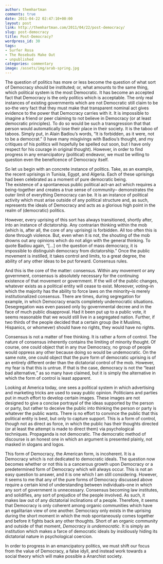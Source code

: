 ```yaml
---
author: themhartman
comments: true
date: 2011-04-22 02:47:10+00:00
layout: post
link: http://themhartman.com/2011/04/22/post-democracy/
slug: post-democracy
title: Post-Democracy?
wordpress_id: 30
tags:
- Surfer Rosa
- The Rosebuds Make Out
- unpublished
categories: commentary
image: /assets/img/arab-spring.jpg
---
```


The question of politics has more or less become the question of what sort of Democracy should be instituted; or, what amounts to the same thing, which political system is the most Democratic. It has become an accepted fact that Democracy is the only politics which is acceptable. The only real instances of existing governments which are not Democratic still claim to be so–the very fact that they must make that transparent nominal act gives evidence to the power that Democracy carries with it. It is impossible to imagine a friend or peer claiming to not believe in Democracy (or at least democratic principles). To do so would be such a transgression that that person would automatically lose their place in their society. It is the taboo of taboos. Simply put, in Alain Badiou’s words, “It is forbidden, as it were, not to be a democrat.” (I have many misgivings with Badiou’s thought, and my critiques of his politics will hopefully be spelled out soon, but I have only respect for his courage in original thought). However, in order to find progress in any emancipatory (political) endeavor, we must be willing to question even the beneficence of Democracy itself.

So let us begin with an concrete instance of politics. Take, as an example, the recent uprisings in Tunisia, Egypt, and Algeria. Each of these uprisings had been celebrated as a moment of pure democratic being. The existence of a spontaneous public political act–an act which requires a being-together and creates a true sense of community– demonstrates the outer limit of everything Democracy can be. It is an instance of political activity which must arise outside of any political structure and, as such, represents the ideals of Democracy and acts as a glorious high point in the realm of (democratic) politics.

However, every uprising of this sort has always transitioned, shortly after, into an instance of dictatorship. Any contrarian thinking within the mob (which is, after all, the core of any uprising) is forbidden. All too often this is done through violence. But, even when it is not, the shouting of the mob drowns out any opinions which do not align with the general thinking. To quote Badiou again, “[…] on the question of mass democracy, it is impossible to distinguish democracy from dictatorship.” Once the public movement is instilled, it takes control and limits, to a great degree, the ability of any other ideas to be put forward. Consensus rules.

And this is the core of the matter: consensus. Within any movement or any government, consensus is absolutely necessary for the continuing existence of that movement or government. If the will of the public changes, whatever exists as a political entity will cease to exist. Moreover, voting–in which the majority has the ability to force laws on the minority–is merely institutionalized consensus. There are times, during segregation for example, in which Democracy enacts completely undemocratic situations. Desegregation was even passed only by governmental decree and in the face of much public disapproval. Had it been put up to a public vote, it seems reasonable that we would still live in a segregated nation. Further, if two thirds of the people decided that a certain group (be it Muslims, Hispanics, or whomever) should have no rights, they would have no rights.

Consensus is not a matter of free thinking. It is rather a form of control. The nature of consensus inherently contains the limiting of minority thought. Of course, one could object that in any _true_ Democracy, no group of people would oppress any other because doing so would be undemocratic. On the same note, one could object that the pure form of democratic uprising is of an entirely different order than the dictatorial control of the mob. However, my fear is that this is untrue. If that is the case, democracy is not the “least bad alternative,” as so many have claimed, but it is simply the alternative in which the form of control is least apparent.

Looking at America today, one sees a political system in which advertising and marketing tricks are used to sway public opinion. Politicians and parties put in much effort to develop certain images. These images are not designed to give a concise portrayal of the ideas supported by the person or party, but rather to deceive the public into thinking the person or party is whatever the public wants. There is no effort to convince the public that this political entity is best, but only to capture support. This is a form of control, though not as direct as force, in which the public has their thoughts directed (or at least the attempt is made to direct them) via psychological techniques. Propaganda is not democratic. The democratic method of discourse is an honest one in which an argument is presented plainly, not masked in slogans and logos.

This form of Democracy, the American form, is incoherent. It is a Democracy which is not dedicated to democratic ideals. The question now becomes whether or not this is a cancerous growth upon Democracy or a predetermined form of Democracy which will always occur. This is not an easy question to answer, and it is one which I am still considering. However, it seems to me that any of the pure forms of Democracy discussed above require a certain kind of understanding between individuals–one in which any sort of government is unnecessary. Consensus becoming law institutes, and solidifies, any sort of prejudice of the people involved. As such, it makes law out of any dictatorial inclinations of a people. Therefore, it seems that Democracy is only coherent among organic communities which have an egalitarian view of one another. Democracy only exists in the uprising during the short moment in which the mob spontaneously comes together and before it fights back any other thoughts. Short of an organic community and outside of that moment, _Democracy is undemocratic_. It is simply an institution which makes a farce of democratic ideals by insidiously hiding its dictatorial nature in psychological coercion.

In order to progress in an emancipatory politics, we must shift our focus from the value of Democracy, a false idyll, and instead work towards a social theory which will make possible a Anarchist society.
